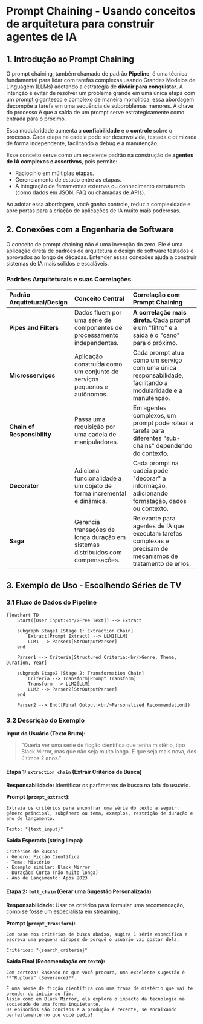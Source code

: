 # Prompt Chaining - Usando conceitos de arquitetura para construir agentes de IA

## 1\. Introdução ao Prompt Chaining

O prompt chaining, também chamado de padrão **Pipeline**, é uma técnica fundamental para lidar com tarefas complexas usando Grandes Modelos de Linguagem (LLMs) adotando a estratégia de **dividir para conquistar**.
A intenção é evitar de resolver um problema grande em uma única etapa com um prompt gigantesco e complexo de maneira monolítica, essa abordagem decompõe a tarefa em uma sequência de subproblemas menores. 
A chave do processo é que a saída de um prompt serve estrategicamente como entrada para o próximo.

Essa modularidade aumenta a **confiabilidade** e o **controle** sobre o processo. 
Cada etapa na cadeia pode ser desenvolvida, testada e otimizada de forma independente, facilitando a debug e a manutenção.

Esse conceito serve como um excelente padrão na construção de **agentes de IA complexos e assertivos**, pois permite:

  - Raciocínio em múltiplas etapas.
  - Gerenciamento de estado entre as etapas.
  - A integração de ferramentas externas ou conhecimento estruturado (como dados em JSON, FAQ ou chamadas de APIs).

Ao adotar essa abordagem, você ganha controle, reduz a complexidade e abre portas para a criação de aplicações de IA muito mais poderosas.

## 2\. Conexões com a Engenharia de Software

O conceito de prompt chaining não é uma invenção do zero. Ele é uma aplicação direta de padrões de arquitetura e design de software testados e aprovados ao longo de décadas.
Entender essas conexões ajuda a construir sistemas de IA mais sólidos e escaláveis.

### Padrões Arquiteturais e suas Correlações

| Padrão Arquitetural/Design | Conceito Central                                                     | Correlação com Prompt Chaining                                                                                   |
| :------------------------- | :------------------------------------------------------------------- | :--------------------------------------------------------------------------------------------------------------- |
| **Pipes and Filters** | Dados fluem por uma série de componentes de processamento independentes. | **A correlação mais direta.** Cada prompt é um "filtro" e a saída é o "cano" para o próximo.                       |
| **Microsserviços** | Aplicação construída como um conjunto de serviços pequenos e autônomos. | Cada prompt atua como um serviço com uma única responsabilidade, facilitando a modularidade e a manutenção.       |
| **Chain of Responsibility**| Passa uma requisição por uma cadeia de manipuladores.                | Em agentes complexos, um prompt pode rotear a tarefa para diferentes "sub-chains" dependendo do contexto.        |
| **Decorator** | Adiciona funcionalidade a um objeto de forma incremental e dinâmica.     | Cada prompt na cadeia pode "decorar" a informação, adicionando formatação, dados ou contexto.                      |
| **Saga** | Gerencia transações de longa duração em sistemas distribuídos com compensações. | Relevante para agentes de IA que executam tarefas complexas e precisam de mecanismos de tratamento de erros. |


## 3\. Exemplo de Uso - Escolhendo Séries de TV

### 3.1 Fluxo de Dados do Pipeline

```mermaid
flowchart TD
    Start([User Input:<br/>Free Text]) --> Extract
    
    subgraph Stage1 [Stage 1: Extraction Chain]
        Extract[Prompt Extract] --> LLM1[LLM]
        LLM1 --> Parser1[StrOutputParser]
    end
    
    Parser1 --> Criteria[Structured Criteria:<br/>Genre, Theme, Duration, Year]
    
    subgraph Stage2 [Stage 2: Transformation Chain]
        Criteria --> Transform[Prompt Transform]
        Transform --> LLM2[LLM]
        LLM2 --> Parser2[StrOutputParser]
    end
    
    Parser2 --> End([Final Output:<br/>Personalized Recommendation])
```

### 3.2 Descrição do Exemplo

**Input do Usuário (Texto Bruto):**

> "Queria ver uma série de ficção científica que tenha mistério, tipo Black Mirror, mas que não seja muito longa. E que seja mais nova, dos últimos 2 anos."

#### Etapa 1: `extraction_chain` (Extrair Critérios de Busca)

**Responsabilidade:** Identificar os parâmetros de busca na fala do usuário.

**Prompt (`prompt_extract`):**

```prompt
Extraia os critérios para encontrar uma série do texto a seguir: gênero principal, subgênero ou tema, exemplos, restrição de duração e ano de lançamento.

Texto: "{text_input}"
```

**Saída Esperada (string limpa):**

```text
Critérios de Busca:
- Gênero: Ficção Científica
- Tema: Mistério
- Exemplo similar: Black Mirror
- Duração: Curta (não muito longa)
- Ano de Lançamento: Após 2023
```

#### Etapa 2: `full_chain` (Gerar uma Sugestão Personalizada)

**Responsabilidade:** Usar os critérios para formular uma recomendação, como se fosse um especialista em streaming.

**Prompt (`prompt_transform`):**

```prompt
Com base nos critérios de busca abaixo, sugira 1 série específica e escreva uma pequena sinopse do porquê o usuário vai gostar dela.

Critérios: "{search_criteria}"
```

**Saída Final (Recomendação em texto):**

```text
Com certeza! Baseado no que você procura, uma excelente sugestão é **"Ruptura" (Severance)**.

É uma série de ficção científica com uma trama de mistério que vai te prender do início ao fim. 
Assim como em Black Mirror, ela explora o impacto da tecnologia na sociedade de uma forma inquietante. 
Os episódios são concisos e a produção é recente, se encaixando perfeitamente no que você pediu!
```



